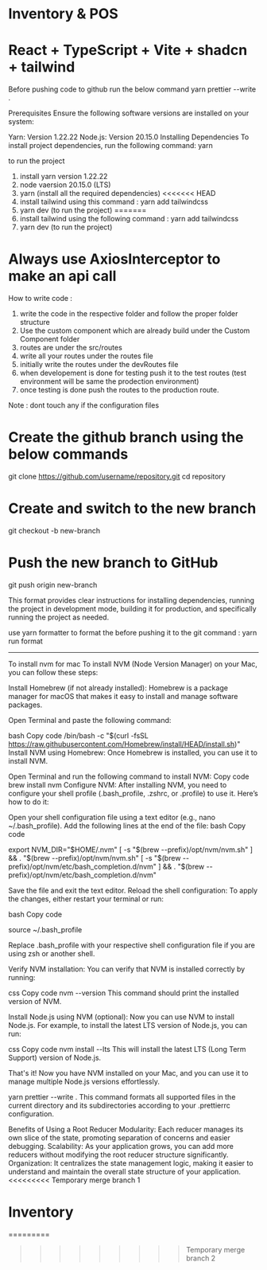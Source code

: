 # Inventory & POS

# React + TypeScript + Vite + shadcn + tailwind

Before pushing code to github run the below command
yarn prettier --write .

Prerequisites
Ensure the following software versions are installed on your system:

Yarn: Version 1.22.22
Node.js: Version 20.15.0
Installing Dependencies
To install project dependencies, run the following command:
yarn

to run the project

1. install yarn version 1.22.22
2. node vaersion 20.15.0 (LTS)
3. yarn (install all the required dependencies)
<<<<<<< HEAD
4. install tailwind using this command : yarn add tailwindcss
5. yarn dev (to run the project)
=======
4. install tailwind using the following command : yarn add tailwindcss
4. yarn dev (to run the project)

# Always use AxiosInterceptor to make an api call

How to write code :

1. write the code in the respective folder and follow the proper folder structure
2. Use the custom component which are already build under the Custom Component folder
3. routes are under the src/routes
4. write all your routes under the routes file
5. initially write the routes under the devRoutes file
6. when developement is done for testing push it to the test routes (test environment will be same the prodection environment)
7. once testing is done push the routes to the production route.

Note : dont touch any if the configuration files

# Create the github branch using the below commands

git clone https://github.com/username/repository.git
cd repository

# Create and switch to the new branch

git checkout -b new-branch

# Push the new branch to GitHub

git push origin new-branch

This format provides clear instructions for installing dependencies, running the project in development mode, building it for production, and specifically running the project as needed.

use yarn formatter to format the before pushing it to the git
command : yarn run format

---

To install nvm for mac
To install NVM (Node Version Manager) on your Mac, you can follow these steps:

Install Homebrew (if not already installed):
Homebrew is a package manager for macOS that makes it easy to install and manage software packages.

Open Terminal and paste the following command:

bash
Copy code
/bin/bash -c "$(curl -fsSL https://raw.githubusercontent.com/Homebrew/install/HEAD/install.sh)"
Install NVM using Homebrew:
Once Homebrew is installed, you can use it to install NVM.

Open Terminal and run the following command to install NVM:
Copy code
brew install nvm
Configure NVM:
After installing NVM, you need to configure your shell profile (.bash_profile, .zshrc, or .profile) to use it. Here’s how to do it:

Open your shell configuration file using a text editor (e.g., nano ~/.bash_profile).
Add the following lines at the end of the file:
bash
Copy code

export NVM_DIR="$HOME/.nvm"
[ -s "$(brew --prefix)/opt/nvm/nvm.sh" ] && . "$(brew --prefix)/opt/nvm/nvm.sh"
[ -s "$(brew --prefix)/opt/nvm/etc/bash_completion.d/nvm" ] && . "$(brew --prefix)/opt/nvm/etc/bash_completion.d/nvm"

Save the file and exit the text editor.
Reload the shell configuration:
To apply the changes, either restart your terminal or run:

bash
Copy code

source ~/.bash_profile

Replace .bash_profile with your respective shell configuration file if you are using zsh or another shell.

Verify NVM installation:
You can verify that NVM is installed correctly by running:

css
Copy code
nvm --version
This command should print the installed version of NVM.

Install Node.js using NVM (optional):
Now you can use NVM to install Node.js. For example, to install the latest LTS version of Node.js, you can run:

css
Copy code
nvm install --lts
This will install the latest LTS (Long Term Support) version of Node.js.

That's it! Now you have NVM installed on your Mac, and you can use it to manage multiple Node.js versions effortlessly.

yarn prettier --write .
This command formats all supported files in the current directory and its subdirectories according to your .prettierrc configuration.

Benefits of Using a Root Reducer
Modularity: Each reducer manages its own slice of the state, promoting separation of concerns and easier debugging.
Scalability: As your application grows, you can add more reducers without modifying the root reducer structure significantly.
Organization: It centralizes the state management logic, making it easier to understand and maintain the overall state structure of your application.
<<<<<<<<< Temporary merge branch 1

# Inventory
=========
>>>>>>>>> Temporary merge branch 2
